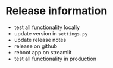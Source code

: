 # Release information
- test all functionality locally
- update version in `settings.py`
- update release notes
- release on github
- reboot app on streamlit
- test all functionality in production

